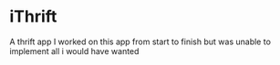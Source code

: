 # iThrift
A thrift app
I worked on this app from start to finish
but was unable to implement all i would have wanted
